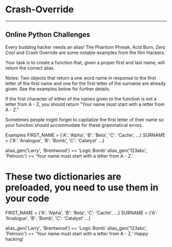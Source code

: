 # Crash-Override
------------------------------------------------
Online Python Challenges
-----------------------------------------------



Every budding hacker needs an alias! The Phantom Phreak, Acid Burn, Zero Cool and Crash Override are some notable examples from the film Hackers.

Your task is to create a function that, given a proper first and last name, will return the correct alias.

Notes:
Two objects that return a one word name in response to the first letter of the first name and one for the first letter of the surname are already given. See the examples below for further details.

If the first character of either of the names given to the function is not a letter from A - Z, you should return "Your name must start with a letter from A - Z."

Sometimes people might forget to capitalize the first letter of their name so your function should accommodate for these grammatical errors.

Examples
FIRST_NAME = {'A': 'Alpha', 'B': 'Beta', 'C': 'Cache', ...}
SURNAME = {'A': 'Analogue', 'B': 'Bomb', 'C': 'Catalyst' ...}

alias_gen('Larry', 'Brentwood') == 'Logic Bomb'
alias_gen('123abc', 'Petrovic') == 'Your name must start with a letter from A - Z.'
# These two dictionaries are preloaded, you need to use them in your code
FIRST_NAME = {'A': 'Alpha', 'B': 'Beta', 'C': 'Cache', ...}
SURNAME = {'A': 'Analogue', 'B': 'Bomb', 'C': 'Catalyst' ...}

alias_gen('Larry', 'Brentwood') == 'Logic Bomb'
alias_gen('123abc', 'Petrovic') == 'Your name must start with a letter from A - Z.'
Happy hacking!
